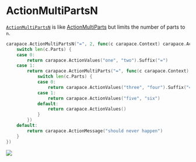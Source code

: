 # ActionMultiPartsN

[`ActionMultiPartsN`] is like [ActionMultiParts] but limits the number of parts to `n`.


```go
carapace.ActionMultiPartsN("=", 2, func(c carapace.Context) carapace.Action {
	switch len(c.Parts) {
	case 0:
		return carapace.ActionValues("one", "two").Suffix("=")
	case 1:
		return carapace.ActionMultiParts("=", func(c carapace.Context) carapace.Action {
			switch len(c.Parts) {
			case 0:
				return carapace.ActionValues("three", "four").Suffix("=")
			case 1:
				return carapace.ActionValues("five", "six")
			default:
				return carapace.ActionValues()
			}
		})
	default:
		return carapace.ActionMessage("should never happen")
	}
})
```

![](./actionMultiPartsN.cast)

[ActionMultiParts]:./actionMultiParts.md
[`ActionMultiPartsN`]: https://pkg.go.dev/github.com/carapace-sh/carapace#Action.MultipartsN

